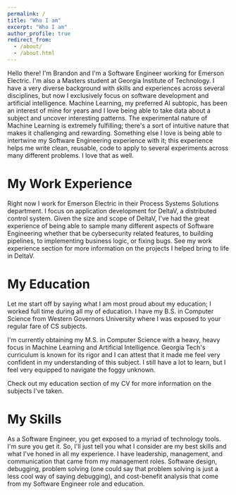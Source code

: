 ```yaml
---
permalink: /
title: "Who I am"
excerpt: "Who I am"
author_profile: true
redirect_from: 
  - /about/
  - /about.html
---
```


Hello there! I'm Brandon and I'm a Software Engineer working for Emerson Electric. I'm also a Masters student at Georgia Institute of Technology. I have a very diverse background with skills and experiences across several disciplines, but now I exclusively focus on software development and artificial intelligence. Machine Learning, my preferred AI subtopic, has been an interest of mine for years and I love being able to take data about a subject and uncover interesting patterns. The experimental nature of Machine Learning is extremely fulfilling; there's a sort of intuitive nature that makes it challenging and rewarding. Something else I love is being able to intertwine my Software Engineering experience with it; this experience helps me write clean, reusable, code to apply to several experiments across many different problems. I love that as well. 

My Work Experience
======
Right now I work for Emerson Electric in their Process Systems Solutions department. I focus on application development for DeltaV, a distributed control system. Given the size and scope of DeltaV, I've had the great experience of being able to sample many different aspects of Software Engineering whether that be cybersecurity related features, to building pipelines, to implementing business logic, or fixing bugs. See my work experience section for more information on the projects I helped bring to life in DeltaV. 


My Education
======
Let me start off by saying what I am most proud about my education; I worked full time during all my of education. I have my B.S. in Computer Science from Western Governors University where I was exposed to your regular fare of CS subjects.

I'm currently obtaining my M.S. in Computer Science with a heavy, heavy focus in Machine Learning and Artificial Intelligence. Georgia Tech's curriculum is known for its rigor and I can attest that it made me feel very confident in my understanding of this subject. I still have a lot to learn, but I feel very equipped to navigate the foggy unknown. 

Check out my education section of my CV for more information on the subjects I've taken. 


My Skills
======
As a Software Engineer, you get exposed to a myriad of technology tools. I'm sure you get it. So, I'll just tell you what I consider are my best skills and what I've honed in all my experience. I have leadership, management, and communication that came from my management roles. Software design, debugging, problem solving (one could say that problem solving is just a less cool way of saying debugging), and cost-benefit analysis that come from my Software Engineer role and education.



